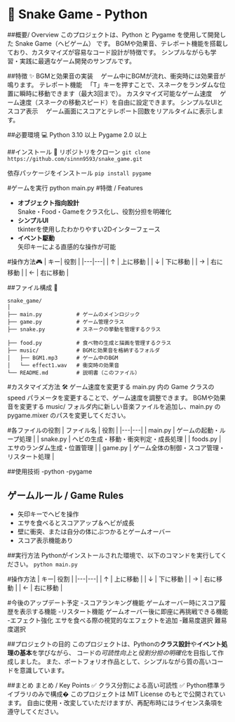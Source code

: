 # 🐍 Snake Game - Python


##概要/ Overview
このプロジェクトは、Python と Pygame を使用して開発した Snake Game（ヘビゲーム） です。
BGMや効果音、テレポート機能を搭載しており、カスタマイズが容易なコード設計が特徴です。
シンプルながらも学習・実践に最適なゲーム開発のサンプルです。

##特徴 ✨
BGMと効果音の実装
　ゲーム中にBGMが流れ、衝突時には効果音が鳴ります。
テレポート機能
　「T」キーを押すことで、スネークをランダムな位置に瞬時に移動できます（最大3回まで）。
カスタマイズ可能なゲーム速度
　ゲーム速度（スネークの移動スピード）を自由に設定できます。
シンプルなUIとスコア表示
　ゲーム画面にスコアとテレポート回数をリアルタイムに表示します。
 
##必要環境 💻
Python 3.10 以上
Pygame 2.0 以上

##インストール 🔧
リポジトリをクローン
`git clone https://github.com/sinnn9593/snake_game.git`

依存パッケージをインストール
`pip install pygame`

#ゲームを実行
python main.py
#特徴 / Features
- **オブジェクト指向設計**  
    Snake・Food・Gameをクラス化し、役割分担を明確化
- **シンプルUI**  
    tkinterを使用したわかりやすい2Dインターフェース
- **イベント駆動**  
    矢印キーによる直感的な操作が可能

#操作方法🎮
| キー| 役割 |
|---|---|
| ↑ | 上に移動 |
| ↓ | 下に移動 |
| → | 右に移動 |
| ← | 右に移動 |



##ファイル構成 📂
```text
snake_game/
│
├── main.py           # ゲームのメインロジック
├── game.py           # ゲーム管理クラス
├── snake.py          # スネークの挙動を管理するクラス

├── food.py           # 食べ物の生成と描画を管理するクラス
├── music/            # BGMと効果音を格納するフォルダ
│   ├── BGM1.mp3      # ゲーム中のBGM
│   └── effect1.wav   # 衝突時の効果音
└── README.md         # 説明書（このファイル）
```
#カスタマイズ方法 🛠️
ゲーム速度を変更する
main.py 内の Game クラスの speed パラメータを変更することで、ゲーム速度を調整できます。
BGMや効果音を変更する
music/ フォルダ内に新しい音楽ファイルを追加し、main.py の pygame.mixer のパスを変更してください。


#各ファイルの役割
| ファイル名 | 役割 |
|---|---|
| main.py | ゲームの起動・ループ処理 |
| snake.py | ヘビの生成・移動・衝突判定・成長処理 |
| foods.py | エサのランダム生成・位置管理 |
| game.py | ゲーム全体の制御・スコア管理・リスタート処理 |

##使用技術
-python
-pygame

## ゲームルール / Game Rules

- 矢印キーでヘビを操作
- エサを食べるとスコアアップ＆ヘビが成長
- 壁に衝突、または自分の体にぶつかるとゲームオーバー
- スコア表示機能あり

##実行方法
Pythonがインストールされた環境で、以下のコマンドを実行してください。
`python main.py`

#操作方法
| キー| 役割 |
|---|---|
| ↑ | 上に移動 |
| ↓ | 下に移動 |
| → | 右に移動 |
| ← | 右に移動 |


#今後のアップデート予定
-スコアランキング機能
ゲームオーバー時にスコア履歴を表示する機能
-リスタート機能
ゲームオーバー後に即座に再挑戦できる機能
-エフェクト強化
エサを食べる際の視覚的なエフェクトを追加
-難易度選択
難易度選択

##プロジェクトの目的
このプロジェクトは、Pythonの**クラス設計**や**イベント処理の基本**を学びながら、
コードの*可読性向上*と*役割分担の明確化*を目指して作成しました。
また、ポートフォリオ作品として、シンプルながら質の高いコードを意識しています。

##まとめ
まとめ / Key Points
✅ クラス分割による高い可読性
✅ Python標準ライブラリのみで構成�
このプロジェクトは MIT License のもとで公開されています。
自由に使用・改変していただけますが、再配布時にはライセンス条項を遵守してください。

